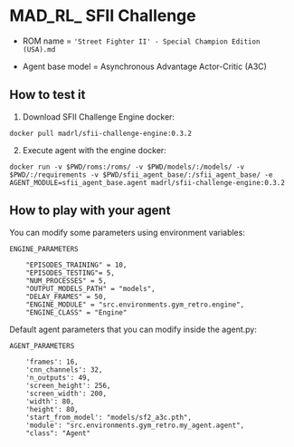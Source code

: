 MAD_RL_ SFII Challenge
===
 

- ROM name = `'Street Fighter II' - Special Champion Edition (USA).md`

- Agent base model = Asynchronous Advantage Actor-Critic (A3C)  


## How to test it

1. Download SFII Challenge Engine docker:
```
docker pull madrl/sfii-challenge-engine:0.3.2
```

2. Execute agent with the engine docker:
```
docker run -v $PWD/roms:/roms/ -v $PWD/models/:/models/ -v $PWD/:/requirements -v $PWD/sfii_agent_base/:/sfii_agent_base/ -e AGENT_MODULE=sfii_agent_base.agent madrl/sfii-challenge-engine:0.3.2
```


## How to play with your agent

You can modify some parameters using environment variables:


```
ENGINE_PARAMETERS 

    "EPISODES_TRAINING" = 10,
    "EPISODES_TESTING"= 5,
    "NUM_PROCESSES" = 5,
    "OUTPUT_MODELS_PATH" = "models",
    "DELAY_FRAMES" = 50,
    "ENGINE_MODULE" = "src.environments.gym_retro.engine",
    "ENGINE_CLASS" = "Engine"
```

Default agent parameters that you can modify inside the agent.py:

```
AGENT_PARAMETERS

    'frames': 16,
    'cnn_channels': 32,
    'n_outputs': 49,
    'screen_height': 256,
    'screen_width': 200,
    'width': 80,
    'height': 80,
    'start_from_model': "models/sf2_a3c.pth",
    'module': "src.environments.gym_retro.my_agent.agent",
    "class": "Agent"

```